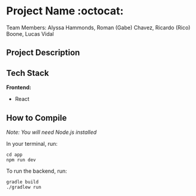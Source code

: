 # Project Name :octocat:
Team Members: Alyssa Hammonds, Roman (Gabe) Chavez, Ricardo (Rico) Boone, Lucas Vidal

## Project Description

## Tech Stack
**Frontend:**
- React

## How to Compile
*Note: You will need Node.js installed*

In your terminal, run:

```
cd app
npm run dev
```

To run the backend, run:

```
gradle build
./gradlew run
```
